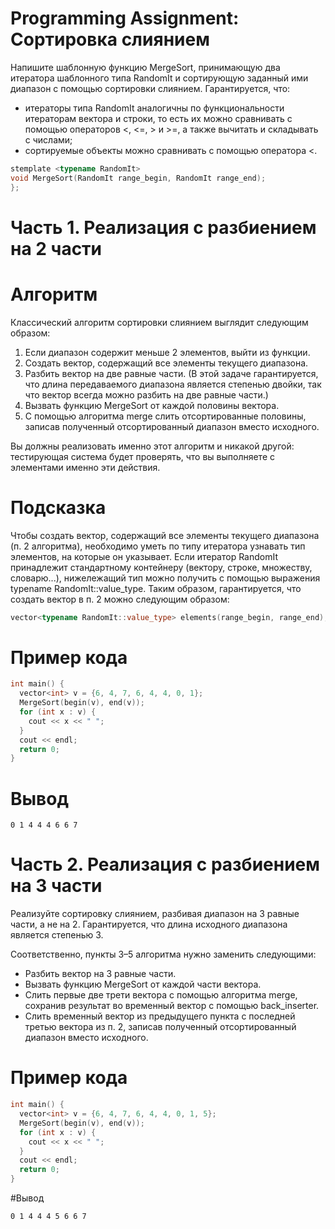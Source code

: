 # Programming Assignment: Сортировка слиянием
Напишите шаблонную функцию MergeSort, принимающую два итератора шаблонного типа RandomIt и сортирующую заданный ими диапазон с помощью сортировки слиянием. Гарантируется, что:

* итераторы типа RandomIt аналогичны по функциональности итераторам вектора и строки, то есть их можно сравнивать с помощью операторов <, <=, > и >=, а также вычитать и складывать с числами;
* сортируемые объекты можно сравнивать с помощью оператора <.
```c++
stemplate <typename RandomIt>
void MergeSort(RandomIt range_begin, RandomIt range_end);
};
```

# Часть 1. Реализация с разбиением на 2 части
# Алгоритм
Классический алгоритм сортировки слиянием выглядит следующим образом:
1. Если диапазон содержит меньше 2 элементов, выйти из функции.
2. Создать вектор, содержащий все элементы текущего диапазона.
3. Разбить вектор на две равные части. (В этой задаче гарантируется, что длина передаваемого диапазона является степенью двойки, так что вектор всегда можно разбить на две равные части.)
4. Вызвать функцию MergeSort от каждой половины вектора.
5. С помощью алгоритма merge слить отсортированные половины, записав полученный отсортированный диапазон вместо исходного.

Вы должны реализовать именно этот алгоритм и никакой другой: тестирующая система будет проверять,
что вы выполняете с элементами именно эти действия.

# Подсказка
Чтобы создать вектор, содержащий все элементы текущего диапазона (п. 2 алгоритма), необходимо уметь по типу итератора узнавать тип элементов, на которые он указывает. Если итератор RandomIt принадлежит стандартному контейнеру (вектору, строке, множеству, словарю...), нижележащий тип можно получить с помощью выражения typename RandomIt::value_type. Таким образом, гарантируется, что создать вектор в п. 2 можно следующим образом:

```c++
vector<typename RandomIt::value_type> elements(range_begin, range_end);
```
# Пример кода
```c++
int main() {
  vector<int> v = {6, 4, 7, 6, 4, 4, 0, 1};
  MergeSort(begin(v), end(v));
  for (int x : v) {
    cout << x << " ";
  }
  cout << endl;
  return 0;
}
```

# Вывод
```
0 1 4 4 4 6 6 7
```
# Часть 2. Реализация с разбиением на 3 части
Реализуйте сортировку слиянием, разбивая диапазон на 3 равные части, а не на 2. Гарантируется, что длина исходного диапазона является степенью 3.

Соответственно, пункты 3–5 алгоритма нужно заменить следующими:

* Разбить вектор на 3 равные части.
* Вызвать функцию MergeSort от каждой части вектора.
* Слить первые две трети вектора с помощью алгоритма merge, сохранив результат во временный вектор с помощью back_inserter.
* Слить временный вектор из предыдущего пункта с последней третью вектора из п. 2, записав полученный отсортированный диапазон вместо исходного.
# Пример кода

```c++
int main() {
  vector<int> v = {6, 4, 7, 6, 4, 4, 0, 1, 5};
  MergeSort(begin(v), end(v));
  for (int x : v) {
    cout << x << " ";
  }
  cout << endl;
  return 0;
}
```

#Вывод
```
0 1 4 4 4 5 6 6 7
```
